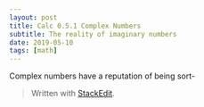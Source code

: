 ```yaml
---
layout: post
title: Calc 0.5.1 Complex Numbers
subtitle: The reality of imaginary numbers
date: 2019-05-10
tags: [math]
---
```


Complex numbers have a reputation of being sort-

> Written with [StackEdit](https://stackedit.io/).
<!--stackedit_data:
eyJoaXN0b3J5IjpbLTEzMTA2MjkzNTJdfQ==
-->
